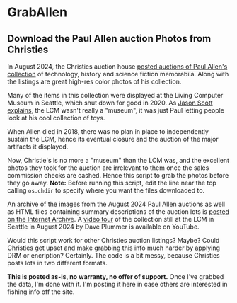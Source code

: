 # GrabAllen
## Download the Paul Allen auction Photos from Christies

In August 2024, the Christies auction house [posted auctions of Paul Allen's collection](https://www.christies.com/en/stories/gen-one-innovations-from-the-paul-g-allen-collection-1f0df60a726e4dcbabef3a91a57ef7ee)
of technology, history and science fiction memorabila. Along with the listings
are great high-res color photos of his collection.

Many of the items in this collection were displayed at the Living Computer Museum in Seattle,
which shut down for good in 2020. As [Jason Scott explains](https://ascii.textfiles.com/archives/5672), the LCM wasn't really
a "museum", it was just Paul letting people look at his cool collection of toys.

When Allen died in 2018, there was no plan in place to independently sustain the LCM,
hence its eventual closure and the auction of the major artifacts it displayed.

Now, Christie's is no more a "museum" than the LCM was, and the excellent photos they
took for the auction are irrelevant to them once the sales commission checks are cashed. Hence
this script to grab the photos before they go away. **Note:** Before running this script, edit
the line near the top calling `os.chdir` to specify where you want the files downloaded to.

An archive of the images from the August 2024 Paul Allen auctions as well as HTML files containing summary descriptions
of the auction lots is [posted on the Internet Archive](https://archive.org/details/PaulAllenCollectionPhotos).
A [video tour](https://www.youtube.com/watch?v=OohnXELGQ74) of the collection still at the LCM in Seattle in
August 2024 by Dave Plummer is available on YouTube.

Would this script work for other Christies auction listings? Maybe? Could Christies get upset
and make grabbing this info much harder by applying DRM or encription? Certainly. The code is a
bit messy, because Christies posts lots in two different formats.

**This is posted as-is, no warranty, no offer of support.** Once I've grabbed the data, I'm
done with it. I'm posting it here in case others are interested in fishing info off the site.

